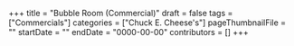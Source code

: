 +++
title = "Bubble Room (Commercial)"
draft = false
tags = ["Commercials"]
categories = ["Chuck E. Cheese's"]
pageThumbnailFile = ""
startDate = ""
endDate = "0000-00-00"
contributors = []
+++
